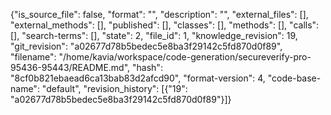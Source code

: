 {"is_source_file": false, "format": "", "description": "", "external_files": [], "external_methods": [], "published": [], "classes": [], "methods": [], "calls": [], "search-terms": [], "state": 2, "file_id": 1, "knowledge_revision": 19, "git_revision": "a02677d78b5bedec5e8ba3f29142c5fd870d0f89", "filename": "/home/kavia/workspace/code-generation/secureverify-pro-95436-95443/README.md", "hash": "8cf0b821ebaead6ca13bab83d2afcd90", "format-version": 4, "code-base-name": "default", "revision_history": [{"19": "a02677d78b5bedec5e8ba3f29142c5fd870d0f89"}]}
